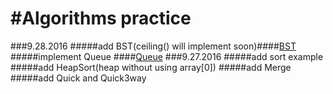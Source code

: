 #Algorithms practice
=====================
###9.28.2016
#####add BST(ceiling() will implement soon)####[BST](https://github.com/ChasYuan/Algorithms/tree/master/src/chas/search)
#####implement Queue ####[Queue](https://github.com/ChasYuan/Algorithms/tree/master/src/chas/datastructure)
###9.27.2016
#####add sort example 
#####add HeapSort(heap without using array[0])
#####add Merge
#####add Quick and Quick3way

